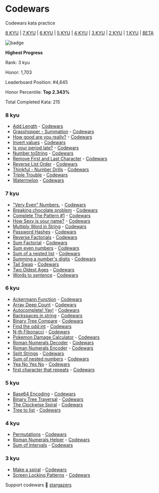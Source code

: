 # Codewars
Codewars kata practice

[8 KYU](#8kyu) | [7 KYU](#7kyu) | [6 KYU](#6kyu) | [5 KYU](#5kyu) | [4 KYU](#4kyu) | [3 KYU](#3kyu) | [2 KYU](#2kyu) | [1 KYU](#1kyu) | [BETA](#beta) 

![badge](https://www.codewars.com/users/cruisediary/badges/large)

**Highest Progress**

Rank: 3 kyu

Honor: 1,703

Leaderboard Position: #4,645

Honor Percentile: **Top 2.343%**

Total Completed Kata: 215

### <a name="8kyu">8 kyu</a>
* [Add Length](8kyu/Add%20Length/Add%20Length.py) - [Codewars](https://www.codewars.com/kata/559d2284b5bb6799e9000047/train/python)
* [Grasshopper - Summation](8kyu/Grasshopper%20-%20Summation/Grasshopper%20-%20Summation.py) - [Codewars](https://www.codewars.com/kata/55d24f55d7dd296eb9000030/train/python)
* [How good are you really?](8kyu/How%20good%20are%20you%20really%3F/How%20good%20are%20you%20really%3F) - [Codewars](https://www.codewars.com/kata/5601409514fc93442500010b/train/python)
* [Invert values](8kyu/Invert%20values/Invert%20values.py) - [Codewars](https://www.codewars.com/kata/5899dc03bc95b1bf1b0000ad/train/python)
* [Is your period late?](8kyu/Is%20your%20period%20late%3F/Is%20your%20period%20late%3F.py) - [Codewars](https://www.codewars.com/kata/578a8a01e9fd1549e50001f1/train/python)
* [Number toString](8kyu/Number%20toString/Number%20toString.py) - [Codewars](https://www.codewars.com/kata/53934feec44762736c00044b/train/python)
* [Remove First and Last Character](8kyu/Remove%20First%20and%20Last%20Character/Remove%20First%20and%20Last%20Character.py) - [Codewars](https://www.codewars.com/kata/56bc28ad5bdaeb48760009b0/train/python)
* [Reverse List Order](8kyu/Reverse%20List%20Order/Reverse%20List%20Order.py) - [Codewars](https://www.codewars.com/kata/53da6d8d112bd1a0dc00008b/train/python)
* [Thinkful - Number Drills](8kyu/Thinkful%20-%20Number%20Drills/Thinkful%20-%20Number) - [Codewars](https://www.codewars.com/kata/5862f663b4e9d6f12b00003b/train/python)
* [Triple Trouble](8kyu/Triple%20Trouble/Triple%20Trouble.py) - [Codewars](https://www.codewars.com/kata/5704aea738428f4d30000914/train/python)
* [Watermelon](8kyu/Watermelon/Watermelon.py) - [Codewars](https://www.codewars.com/kata/55192f4ecd82ff826900089e/train/python)

### <a name="7kyu">7 kyu</a>
* ["Very Even" Numbers.](7kyu/%22Very%20Even%22%20Numbers./%22Very%20Even%22%20Numbers..py) - [Codewars](https://www.codewars.com/kata/58c9322bedb4235468000019/train/python)
* [Breaking chocolate problem](7kyu/Breaking%20chocolate%20problem/Breaking%20chocolate%20problem) - [Codewars](https://www.codewars.com/kata/534ea96ebb17181947000ada/train/python)
* [Complete The Pattern #1](7kyu/Complete%20The%20Pattern%20%231/Complete%20The%20Pattern%20%231.py) - [Codewars](https://www.codewars.com/kata/5572f7c346eb58ae9c000047/train/python)
* [How Sexy is your name?](7kyu/How%20Sexy%20is%20your%20name%3F/How%20Sexy%20is%20your%20name%3F.py) - [Codewars](https://www.codewars.com/kata/571b2ee08d8c9c0d160014ec/train/python)
* [Multiply Word in String](7kyu/Multiply%20Word%20in%20String/Multiply%20Word%20in%20String.js) - [Codewars](https://www.codewars.com/kata/5ace2d9f307eb29430000092/train/javascript)
* [Password Hashes](7kyu/Password%20Hashes/Password%20Hashes.py) - [Codewars](https://www.codewars.com/kata/54207f9677730acd490000d1/train/python)
* [Reverse Factorials](7kyu/Reverse%20Factorials/Reverse%20Factorials.py) - [Codewars](https://www.codewars.com/kata/58067088c27998b119000451/train/python)
* [Sum Factorial](7kyu/Sum%20Factorial/Sum%20Factorial.py) - [Codewars](https://www.codewars.com/kata/56b0f6243196b9d42d000034/train/python)
* [Sum even numbers](7kyu/Sum%20even%20numbers/Sum%20even%20numbers.js) - [Codewars](https://www.codewars.com/kata/586beb5ba44cfc44ed0006c3/train/javascript)
* [Sum of a nested list](7kyu/Sum%20of%20a%20nested%20list/Sum%20of%20a%20nested%20list.py) - [Codewars](https://www.codewars.com/kata/5a15a4db06d5b6d33c000018/train/python)
* [Summing a number's digits](7kyu/Summing%20a%20number's%20digits/Summing%20a%20number's%20digits.py) - [Codewars](https://www.codewars.com/kata/52f3149496de55aded000410)
* [Tail Swap](7kyu/Tail%20Swap/Tail%20Swap.py) - [Codewars](https://www.codewars.com/kata/5868812b15f0057e05000001/train/python)
* [Two Oldest Ages](7kyu/Two%20Oldest%20Ages/Two%20Oldest%20Ages.py) - [Codewars](https://www.codewars.com/kata/511f11d355fe575d2c000001/train/python)
* [Words to sentence](7kyu/Words%20to%20sentence/Words%20to%20sentence.py) - [Codewars](https://www.codewars.com/kata/57a06005cf1fa5fbd5000216/train/python)

### <a name="6kyu">6 kyu</a>
* [Ackermann Function](6kyu/Ackermann%20Function/Ackermann%20Function.py) - [Codewars](https://www.codewars.com/kata/53ad69892a27079b34000bd9/train/python)
* [Array Deep Count](6kyu/Array%20Deep%20Count/Array%20Deep%20Count.py) - [Codewars](https://www.codewars.com/kata/596f72bbe7cd7296d1000029/train/python)
* [Autocomplete! Yay!](6kyu/Autocomplete!%20Yay!/Autocomplete!%20Yay!.py) - [Codewars](https://www.codewars.com/kata/5389864ec72ce03383000484/train/python)
* [Backspaces in string](6kyu/Backspaces%20in%20string/Backspaces%20in%20string.py) - [Codewars](https://www.codewars.com/kata/5727bb0fe81185ae62000ae3/train/python)
* [Binary Tree Compare](6kyu/Binary%20Tree%20Compare/Binary%20Tree%20Compare.py) - [Codewars](https://www.codewars.com/kata/55847fcd3e7dadc9f800005f/train/python)
* [Find the odd int](6kyu/Find%20the%20odd%20int/Find%20the%20odd%20int.py) - [Codewars](https://www.codewars.com/kata/54da5a58ea159efa38000836/train/python)
* [N-th Fibonacci](6kyu/N-thFibonacci/N-thFibonacci.py) - [Codewars](https://www.codewars.com/kata/522551eee9abb932420004a0/train/python)
* [Pokemon Damage Calculator](6kyu/Pokemon%20Damage%20Calculator/Pokemon%20Damage%20Calculator.py) - [Codewars](https://www.codewars.com/kata/536e9a7973130a06eb000e9f/train/python)
* [Roman Numerals Decoder](6kyu/Roman%20Numerals%20Decoder/Roman%20Numerals%20Decoder.swift) - [Codewars](https://www.codewars.com/kata/51b6249c4612257ac0000005/train/swift)
* [Roman Numerals Encoder](6kyu/Roman%20Numerals%20Encoder/Roman%20Numerals%20Encoder.swift) - [Codewars](https://www.codewars.com/kata/51b62bf6a9c58071c600001b/train/swift)
* [Split Strings](6kyu/Split%20Strings/Split%20Strings.py) - [Codewars](https://www.codewars.com/kata/515de9ae9dcfc28eb6000001/train/python)
* [Sum of nested numbers](6kyu/Sum%20of%20nested%20numbers/Sum%20of%20nested%20numbers.py) - [Codewars](https://www.codewars.com/kata/5845e6a7ae92e294f4000315/train/python)
* [Yea No Yes No](6kyu/Yes%20No%20Yes%20No/Yes%20No%20Yes%20No.py) - [Codewars](https://www.codewars.com/kata/573c84bf0addf9568d001299/train/python)
* [first character that repeats](6kyu/first%20character%20that%20repeats/first%20character%20that%20repeats.py) - [Codewars](https://www.codewars.com/kata/54f9f4d7c41722304e000bbb/train/python)

### <a name="5kyu">5 kyu</a>
* [Base64 Encoding](5kyu/Base64%20Encoding/Base64%20Encoding.swift) - [Codewars](https://www.codewars.com/kata/5270f22f862516c686000161/train/swift)
* [Binary Tree Traversal](5kyu/Binary%20Tree%20Traversal/Binary%20Tree%20Traversal.js) - [Codewars](https://www.codewars.com/kata/5268956c10342831a8000135/train/javascript)
* [The Clockwise Spiral](5kyu/The%20Clockwise%20Spiral/The%20Clockwise%20Spiral.py) - [Codewars](https://www.codewars.com/kata/536a155256eb459b8700077e/train/python)
* [Tree to list](5kyu/Tree%20to%20list/Tree%20to%20list.py) - [Codewars](https://www.codewars.com/kata/56ef9790740d30a7ff000199/train/python)

### <a name="4kyu">4 kyu</a>
* [Permutations](4kyu/Permutations/Permutations.py) - [Codewars](https://www.codewars.com/kata/5254ca2719453dcc0b00027d/train/python)
* [Roman Numerals Helper](4kyu/Roman%20Numerals%20Helper/Roman%20Numerals%20Helper.swift) - [Codewars](https://www.codewars.com/kata/51b66044bce5799a7f000003/train/swift)
* [Sum of Intervals](4kyu/Sum%20of%20Intervals/Sum%20of%20Intervals.py) - [Codewars](https://www.codewars.com/kata/52b7ed099cdc285c300001cd/train/python)

### <a  name="3kyu">3 kyu</a>
* [Make a spiral](3kyu/Make%20a%20spiral/Make%20a%20spiral.py) - [Codewars](https://www.codewars.com/kata/534e01fbbb17187c7e0000c6/train/python)
* [Screen Locking Patterns](3kyu/Screen%20Locking%20Patterns/Screen%20Locking%20Patterns.swift) - [Codewars](https://www.codewars.com/kata/585894545a8a07255e0002f1/train/swift)

Support codewars 🌟 [stargazers](https://github.com/cruisediary/Codewars/stargazers)
